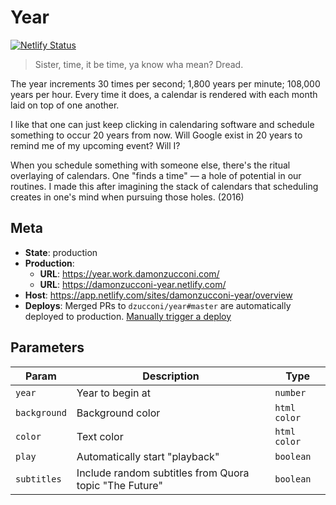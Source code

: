 # Year

[![Netlify Status](https://api.netlify.com/api/v1/badges/2f96de23-ea35-4e2c-b6c9-f41b41f86dfb/deploy-status)](https://app.netlify.com/sites/damonzucconi-year/deploys)

> Sister, time, it be time, ya know wha mean? Dread.

The year increments 30 times per second; 1,800 years per minute; 108,000 years per hour. Every time it does, a calendar is rendered with each month laid on top of one another.

I like that one can just keep clicking in calendaring software and schedule something to occur 20 years from now. Will Google exist in 20 years to remind me of my upcoming event? Will I?

When you schedule something with someone else, there's the ritual overlaying of calendars. One "finds a time" — a hole of potential in our routines. I made this after imagining the stack of calendars that scheduling creates in one's mind when pursuing those holes. (2016)

## Meta

- **State**: production
- **Production**:
  - **URL**: https://year.work.damonzucconi.com/
  - **URL**: https://damonzucconi-year.netlify.com/
- **Host**: https://app.netlify.com/sites/damonzucconi-year/overview
- **Deploys**: Merged PRs to `dzucconi/year#master` are automatically deployed to production. [Manually trigger a deploy](https://app.netlify.com/sites/damonzucconi-year/deploys?filter=master)

## Parameters

| Param        | Description                                            | Type         |
| ------------ | ------------------------------------------------------ | ------------ |
| `year`       | Year to begin at                                       | `number`     |
| `background` | Background color                                       | `html color` |
| `color`      | Text color                                             | `html color` |
| `play`       | Automatically start "playback"                         | `boolean`    |
| `subtitles`  | Include random subtitles from Quora topic "The Future" | `boolean`    |
